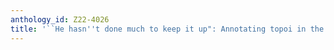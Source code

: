 ```yaml
---
anthology_id: Z22-4026
title: '``He hasn''t done much to keep it up": Annotating topoi in the balloon task'
---
```

